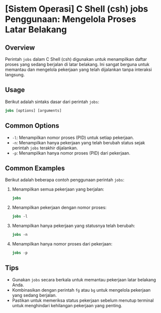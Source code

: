 # [Sistem Operasi] C Shell (csh) jobs Penggunaan: Mengelola Proses Latar Belakang

## Overview
Perintah `jobs` dalam C Shell (csh) digunakan untuk menampilkan daftar proses yang sedang berjalan di latar belakang. Ini sangat berguna untuk memantau dan mengelola pekerjaan yang telah dijalankan tanpa interaksi langsung.

## Usage
Berikut adalah sintaks dasar dari perintah `jobs`:

```csh
jobs [options] [arguments]
```

## Common Options
- `-l`: Menampilkan nomor proses (PID) untuk setiap pekerjaan.
- `-n`: Menampilkan hanya pekerjaan yang telah berubah status sejak perintah `jobs` terakhir dijalankan.
- `-p`: Menampilkan hanya nomor proses (PID) dari pekerjaan.

## Common Examples
Berikut adalah beberapa contoh penggunaan perintah `jobs`:

1. Menampilkan semua pekerjaan yang berjalan:
   ```csh
   jobs
   ```

2. Menampilkan pekerjaan dengan nomor proses:
   ```csh
   jobs -l
   ```

3. Menampilkan hanya pekerjaan yang statusnya telah berubah:
   ```csh
   jobs -n
   ```

4. Menampilkan hanya nomor proses dari pekerjaan:
   ```csh
   jobs -p
   ```

## Tips
- Gunakan `jobs` secara berkala untuk memantau pekerjaan latar belakang Anda.
- Kombinasikan dengan perintah `fg` atau `bg` untuk mengelola pekerjaan yang sedang berjalan.
- Pastikan untuk memeriksa status pekerjaan sebelum menutup terminal untuk menghindari kehilangan pekerjaan yang penting.